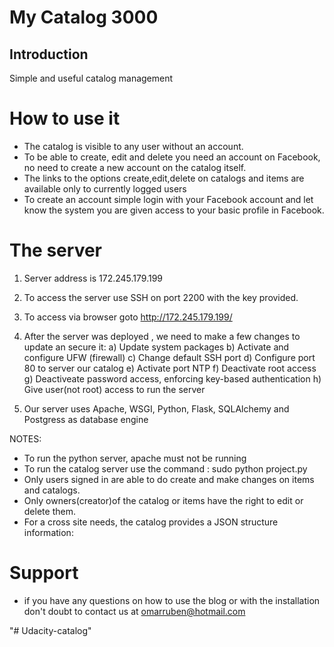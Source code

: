 # My Catalog 3000

## Introduction

Simple and useful catalog management

# How to use it

- The catalog is visible to any user without an account.
- To be able to create, edit and delete you need an account on Facebook, no need to create a new account on the catalog itself.
- The links to the options create,edit,delete on catalogs and items are available only to currently logged users
- To create an account simple login with your Facebook account and let know the system you are given access to your basic profile in Facebook.

# The server

1. Server address is 172.245.179.199
2. To access the server use SSH on port 2200 with the key provided.
3. To access via browser goto http://172.245.179.199/
4. After the server was deployed , we need to make a few changes to update an secure it:
  a) Update system packages
  b) Activate and configure UFW (firewall) 
  c) Change default SSH port
  d) Configure port 80 to server our catalog
  e) Activate port NTP
  f) Deactivate root access
  g) Deactiveate password access, enforcing key-based authentication
  h) Give user(not root) access to run the server
  
4. Our server uses Apache, WSGI, Python, Flask, SQLAlchemy and Postgress as database engine

NOTES:
- To run the python server, apache must not be running
- To run the catalog server use the command : sudo python project.py
- Only users signed in are able to do create and make changes on items and catalogs.
- Only owners(creator)of the catalog or items have the right to edit or delete them.
- For a cross site needs, the catalog provides a JSON structure information:

# Support
- if you have any questions on how to use the blog or with the installation don't doubt to contact us at omarruben@hotmail.com  

"# Udacity-catalog" 
